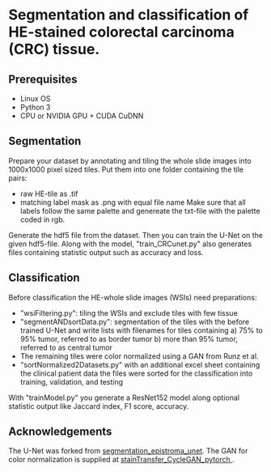 
# Segmentation and classification of HE-stained colorectal carcinoma (CRC) tissue.

## Prerequisites
- Linux OS
- Python 3
- CPU or NVIDIA GPU + CUDA CuDNN

## Segmentation

Prepare your dataset by annotating and tiling the whole slide images into 1000x1000 pixel sized tiles. Put them into one folder containing the tile pairs: 
  - raw HE-tile as .tif 
  - matching label mask as .png with equal file name 
Make sure that all labels follow the same palette and genereate the txt-file with the palette coded in rgb.

Generate the hdf5 file from the dataset. Then you can train the U-Net on the given hdf5-file. Along with the model, "train_CRCunet.py" also generates files containing statistic output such as accuracy and loss. 

## Classification
Before classification the HE-whole slide images (WSIs) need preparations: 
  - "wsiFiltering.py": tiling the WSIs and exclude tiles with few tissue
  - "segmentANDsortData.py": segmentation of the tiles with the before trained U-Net and write lists with filenames for tiles containing
    a) 75% to 95% tumor, referred to as border tumor
    b) more than 95% tumor, referred to as central tumor
  - The remaining tiles were color normalized using a GAN from Runz et al.
  - "sortNormalized2Datasets.py" with an additional excel sheet containing the clinical patient data the files were sorted for the classification into training, validation, and testing
  
 With "trainModel.py" you generate a ResNet152 model along optional statistic output like Jaccard index, F1 score, accuracy. 

## Acknowledgements
The U-Net was forked from [segmentation_epistroma_unet](https://github.com/choosehappy/PytorchDigitalPathology/tree/master/segmentation_epistroma_unet). The GAN for color normalization is supplied at [
stainTransfer_CycleGAN_pytorch ](https://github.com/m4ln/stainTransfer_CycleGAN_pytorch).
